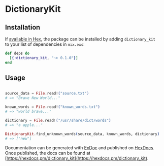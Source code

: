 # DictionaryKit

## Installation

If [available in Hex](https://hex.pm/docs/publish), the package can be installed
by adding `dictionary_kit` to your list of dependencies in `mix.exs`:

```elixir
def deps do
  [{:dictionary_kit, "~> 0.1.0"}]
end
```


## Usage

```elixir

source_data = File.read!("source.txt")
# => "Brave New World..."

known_words = File.read!("known_words.txt")
# => "world brave..."

dictionary = File.read!("/usr/share/dict/words")
# => "a apple..."

DictionaryKit.find_unknown_words(source_data, known_words, dictionary)
# => ["new"]
```

Documentation can be generated with [ExDoc](https://github.com/elixir-lang/ex_doc)
and published on [HexDocs](https://hexdocs.pm). Once published, the docs can
be found at [https://hexdocs.pm/dictionary_kit](https://hexdocs.pm/dictionary_kit).

